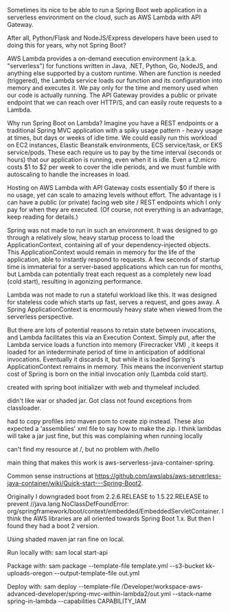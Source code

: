 

Sometimes its nice to be able to run a Spring Boot web application in a serverless environment on the cloud, such as AWS Lambda with API Gateway.

After all, Python/Flask and NodeJS/Express developers have been used to doing this for years, why not Spring Boot?

AWS Lambda provides a on-demand execution environment (a.k.a. "serverless") for functions written in Java, .NET, Python, Go, NodeJS, and anything else supported by a custom runtime.  When are function is needed (triggered), the Lambda service loads our function and its configuration into memory and executes it.  We pay only for the time and memory used when our code is actually running.  The API Gateway provides a public or private endpoint that we can reach over HTTP/S, and can easily route requests to a Lambda.

Why run Spring Boot on Lambda?  Imagine you have a REST endpoints or a traditional Spring MVC application with a spiky usage pattern - heavy usage at times, but days or weeks of idle time.  We could easily run this workload on EC2 instances, Elastic Beanstalk environments, ECS service/task, or EKS service/pods.  These each require us to pay by the time interval (seconds or hours) that our application is running, even when it is idle.  Even a t2.micro costs $1 to $2 per week to cover the idle periods, and we must fumble with autoscaling to handle the increases in load.

Hosting on AWS Lambda with API Gateway costs essentially $0 if there is no usage, yet can scale to amazing levels without effort.  The advantage is I can have a public (or private) facing web site / REST endpoints which I only pay for when they are executed.  (Of course, not everything is an advantage, keep reading for details.)

Spring was not made to run in such an environment.  It was designed to go through a relatively slow, heavy startup process to load the ApplicationContext, containing all of your dependency-injected objects.  This ApplicationContext would remain in memory for the life of the application, able to instantly respond to requests.  A few seconds of startup time is immaterial for a server-based applications which can run for months, but Lambda can potentially treat each request as a completely new load (cold start), resulting in agonizing performance.

Lambda was not made to run a stateful workload like this.  It was designed for stateless code which starts up fast, serves a request, and goes away.  A Spring ApplicationContext is enormously heavy state when viewed from the serverless perspective.  

But there are lots of potential reasons to retain state between invocations, and Lambda facilitates this via an Execution Context.  Simply put, after the Lambda service loads a function into memory (Firecracker VM) , it keeps it loaded for an intederminate period of time in anticipation of additional invocations.  Eventually it discards it, but while it is loaded Spring's ApplicationContext remains in memory.  This means the inconvenient startup cost of Spring is born on the initial invocation only (Lambda cold start).



created with spring boot initializer with web and thymeleaf included.


didn't like war or shaded jar.  Got class not found exceptions from classloader.

had to copy profiles into maven pom to create zip instead.  These also expected a 'assemblies' xml file to say how to make the zip.  I think lambdas will take a jar just fine, but this was complaining when running locally



can't find my resource at /, but no problem with /hello

main thing that makes this work is aws-serverless-java-container-spring.  


Common sense instructions at https://github.com/awslabs/aws-serverless-java-container/wiki/Quick-start---Spring-Boot2.

Originally I downgraded boot from   <version>2.2.6.RELEASE</version> to  <version>1.5.22.RELEASE</version>  to prevent  	//java.lang.NoClassDefFoundError: org/springframework/boot/context/embedded/EmbeddedServletContainer.  I think the AWS libraries are all oriented towards Spring Boot 1.x.  But then I found they had a boot 2 version.

Using shaded maven jar ran fine on local.

Run locally with:    sam local start-api

Package with:  sam package --template-file template.yml --s3-bucket kk-uploads-oregon --output-template-file out.yml

Deploy with:  sam deploy --template-file /Developer/workspace-aws-advanced-developer/spring-mvc-within-lambda2/out.yml --stack-name spring-in-lambda --capabilities CAPABILITY_IAM
